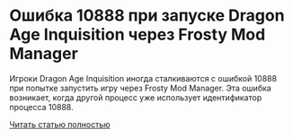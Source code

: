 # Ошибка 10888 при запуске Dragon Age Inquisition через Frosty Mod Manager



Игроки Dragon Age Inquisition иногда сталкиваются с ошибкой 10888 при попытке запустить игру через Frosty Mod Manager. Эта ошибка возникает, когда другой процесс уже использует идентификатор процесса 10888.

[Читать статью полностью](https://xyberbara.com/gaming/dragon-age-inquisition-10888/)
